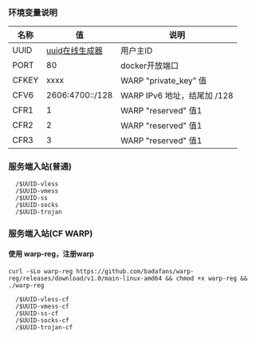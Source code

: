 
### 环境变量说明

|  名称 | 值  | 说明  |
| ------------ | ------------ | ------------ |
|  UUID |  [uuid在线生成器](https://www.uuidgenerator.net "uuid在线生成器") | 用户主ID  |
|  PORT |  80 | docker开放端口  |
|  CFKEY |  xxxx | WARP "private_key" 值  |
|  CFV6 |  2606:4700::/128 | WARP IPv6 地址，结尾加 /128  |
|  CFR1 |  1 | WARP "reserved" 值1  |
|  CFR2 |  2 | WARP "reserved" 值1  |
|  CFR3 |  3 | WARP "reserved" 值1  |

### 服务端入站(普通)

```
  /$UUID-vless
  /$UUID-vmess
  /$UUID-ss
  /$UUID-socks
  /$UUID-trojan
```

### 服务端入站(CF WARP)
#### 使用 warp-reg，注册warp
```
curl -sLo warp-reg https://github.com/badafans/warp-reg/releases/download/v1.0/main-linux-amd64 && chmod +x warp-reg && ./warp-reg
```
```
  /$UUID-vless-cf
  /$UUID-vmess-cf
  /$UUID-ss-cf
  /$UUID-socks-cf
  /$UUID-trojan-cf
```
